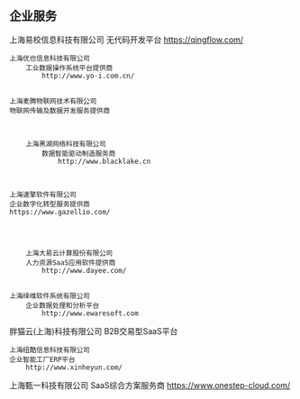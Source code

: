 ## 企业服务

上海易校信息科技有限公司
无代码开发平台
https://qingflow.com/


	上海优也信息科技有限公司
    	工业数据操作系统平台提供商
        	http://www.yo-i.com.cn/


	上海麦腾物联网技术有限公司
    物联网传输及数据开发服务提供商



    	上海黑湖网络科技有限公司
        	数据智能驱动制造服务商
            	http://www.blacklake.cn



	上海速擎软件有限公司
    企业数字化转型服务提供商
    https://www.gazellio.com/




    	上海大易云计算股份有限公司
        人力资源SaaS应用软件提供商
        	http://www.dayee.com/


	上海绎维软件系统有限公司
    	企业数据处理和分析平台
        	http://www.ewaresoft.com


胖猫云(上海)科技有限公司
B2B交易型SaaS平台



	上海纽酷信息科技有限公司
    企业智能工厂ERP平台
    	http://www.xinheyun.com/



上海甄一科技有限公司
SaaS综合方案服务商
	https://www.onestep-cloud.com/



    